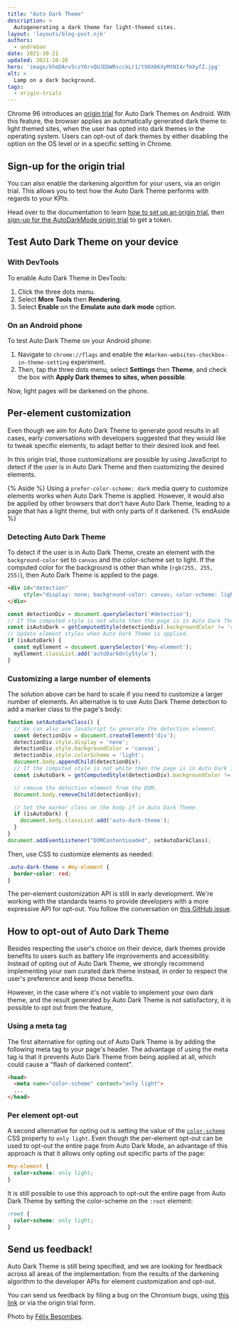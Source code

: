 ```yaml
---
title: "Auto Dark Theme"
description: >
  Autogenerating a dark theme for light-themed sites.
layout: 'layouts/blog-post.njk'
authors:
  - andreban
date: 2021-10-21
updated: 2021-10-26
hero: 'image/kheDArv5csY6rvQUJDbWRscckLr1/t98X06XyMtNI4rTmXyfZ.jpg'
alt: >
  Lamp on a dark background.
tags:
  - origin-trials
---
```


Chrome 96 introduces an [origin trial](https://developer.chrome.com/blog/origin-trials/) for Auto Dark Themes on Android.
With this feature, the browser applies an automatically generated dark theme to light themed sites,
when the user has opted into dark themes in the operating system.
Users can opt-out of dark themes by either disabling the option on the OS level or in a specific setting in Chrome.

## Sign-up for the origin trial

You can also enable the darkening algorithm for your users, via an origin trial.
This allows you to test how the Auto Dark Theme performs with regards to your KPIs.

Head over to the documentation to learn
[how to set up an origin trial](/blog/origin-trials/#how-to-register-for-an-origin-trial),
then [sign-up for the AutoDarkMode origin trial](/origintrials/#/trials/active) to get a token.

## Test Auto Dark Theme on your device

### With DevTools

To enable Auto Dark Theme in DevTools:

1. Click the three dots menu.
1. Select **More Tools** then **Rendering**.
1. Select **Enable** on the **Emulate auto dark mode** option.

### On an Android phone

To test Auto Dark Theme on your Android phone:

1. Navigate to `chrome://flags` and enable the `#darken-websites-checkbox-in-theme-setting` experiment.
1. Then, tap the three dots menu, select **Settings** then **Theme**, and check the box with **Apply Dark themes to sites, when possible**.

Now, light pages will be darkened on the phone.

## Per-element customization

Even though we aim for Auto Dark Theme to generate good results in all cases,
early conversations with developers suggested that they would like to tweak specific elements,
to adapt better to their desired look and feel.

In this origin trial,
those customizations are possible by using JavaScript to detect if the user is in Auto Dark Theme and then customizing the desired elements.

{% Aside %}
Using a `prefer-color-scheme: dark` media query to customize elements works when Auto Dark Theme is applied.
However, it would also be applied by other browsers that don't have Auto Dark Theme,
leading to a page that has a light theme, but with only parts of it darkened.
{% endAside %}

### Detecting Auto Dark Theme

To detect if the user is in Auto Dark Theme,
create an element with the `background-color` set to `canvas` and the color-scheme set to light.
If the computed color for the background is other than white (`rgb(255, 255, 255)`),
then Auto Dark Theme is applied to the page.

```html
<div id="detection"
     style="display: none; background-color: canvas; color-scheme: light">
</div>
```
```js
const detectionDiv = document.querySelector('#detection');
// If the computed style is not white then the page is in Auto Dark Theme.
const isAutoDark = getComputedStyle(detectionDiv).backgroundColor != 'rgb(255, 255, 255)';
// Update element styles when Auto Dark Theme is applied.
if (isAutoDark) {
  const myElement = document.querySelector('#my-element');
  myElement.classList.add('autoDarkOnlyStyle');
}
```

### Customizing a large number of elements

The solution above can be hard to scale if you need to customize a larger number of elements.
An alternative is to use Auto Dark Theme detection to add a marker class to the page's body:

```js
function setAutoDarkClass() {
  // We can also use JavaScript to generate the detection element.
  const detectionDiv = document.createElement('div');
  detectionDiv.style.display = 'none';
  detectionDiv.style.backgroundColor = 'canvas';
  detectionDiv.style.colorScheme = 'light';
  document.body.appendChild(detectionDiv);
  // If the computed style is not white then the page is in Auto Dark Theme.
  const isAutoDark = getComputedStyle(detectionDiv).backgroundColor != 'rgb(255, 255, 255)';

  // remove the detection element from the DOM.
  document.body.removeChild(detectionDiv);

  // Set the marker class on the body if in Auto Dark Theme.
  if (isAutoDark) {
    document.body.classList.add('auto-dark-theme');
  }
}
document.addEventListener("DOMContentLoaded", setAutoDarkClass);
```

Then, use CSS to customize elements as needed:

```css
.auto-dark-theme > #my-element {
  border-color: red;
}
```

The per-element customization API is still in early development.
We're working with the standards teams to provide developers with a more expressive API for opt-out.
You follow the conversation on [this GitHub issue](https://github.com/w3c/csswg-drafts/issues/6664).

## How to opt-out of Auto Dark Theme

Besides respecting the user's choice on their device,
dark themes provide benefits to users such as battery life improvements and accessibility.
Instead of opting out of Auto Dark Theme,
we strongly recommend implementing your own curated dark theme instead,
in order to respect the user's preference and keep those benefits.

However, in the case where it's not viable to implement your own dark theme,
and the result generated by Auto Dark Theme is not satisfactory,
it is possible to opt out from the feature,

### Using a meta tag

The first alternative for opting out of Auto Dark Theme is by adding the following meta tag to your page's header.
The advantage of using the meta tag is that it prevents Auto Dark Theme from being applied at all,
which could cause a "flash of darkened content".

```html
<head>
  <meta name="color-scheme" content="only light">
  ...
</head>
```

### Per element opt-out

A second alternative for opting out is setting the value of the [`color-scheme`](https://developer.mozilla.org/docs/Web/CSS/color-scheme)
CSS property to `only light`.
Even though the per-element opt-out can be used to opt-out the entire page from Auto Dark Mode,
an advantage of this approach is that it allows only opting out specific parts of the page:

```css
#my-element {
  color-scheme: only light;
}
```

It is still possible to use this approach to opt-out the entire page from Auto Dark Theme by setting the color-scheme on the `:root` element:

```css
:root {
  color-scheme: only light;
}
```

## Send us feedback!

Auto Dark Theme is still being specified,
and we are looking for feedback across all areas of the implementation:
from the results of the darkening algorithm to the developer APIs for element customization and opt-out.

You can send us feedback by filing a bug on the Chromium bugs,
using [this link](https://bugs.chromium.org/p/chromium/issues/list?q=component:Mobile%3EAutoDarkTheme)
or via the origin trial form.

Photo by [Félix Besombes](https://unsplash.com/@druks?utm_source=unsplash&utm_medium=referral&utm_content=creditCopyText).
